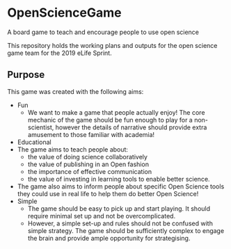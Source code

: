 # OpenScienceGame
A board game to teach and encourage people to use open science

This repository holds the working plans and outputs for the open science game team for the 2019 eLife Sprint. 

## Purpose

This game was created with the following aims:

- Fun
  - We want to make a game that people actually enjoy! The core mechanic of the game should be fun enough to play for a non-scientist, however the details of narrative should provide extra amusement to those familiar with academia!
- Educational
 - The game aims to teach people about:
   - the value of doing science collaboratively 
   - the value of publishing in an Open fashion 
   - the importance of effective communication
   - the value of investing in learning tools to enable better science.
 - The game also aims to inform people about specific Open Science tools they could use in real life to help them do better Open Science!
- Simple
  - The game should be easy to pick up and start playing. It should require minimal set up and not be overcomplicated.
  - However, a simple set-up and rules should not be confused with simple strategy. The game should be sufficiently complex to engage the brain and provide ample opportunity for strategising.
